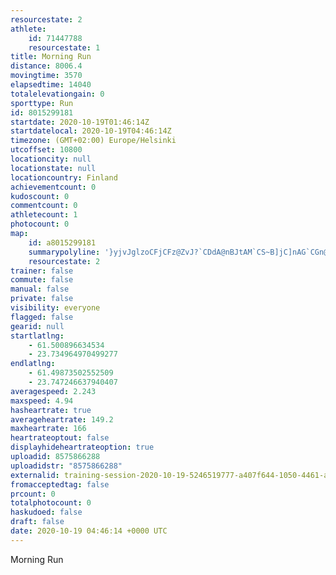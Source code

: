 ```yaml
---
resourcestate: 2
athlete:
    id: 71447788
    resourcestate: 1
title: Morning Run
distance: 8006.4
movingtime: 3570
elapsedtime: 14040
totalelevationgain: 0
sporttype: Run
id: 8015299181
startdate: 2020-10-19T01:46:14Z
startdatelocal: 2020-10-19T04:46:14Z
timezone: (GMT+02:00) Europe/Helsinki
utcoffset: 10800
locationcity: null
locationstate: null
locationcountry: Finland
achievementcount: 0
kudoscount: 0
commentcount: 0
athletecount: 1
photocount: 0
map:
    id: a8015299181
    summarypolyline: '}yjvJglzoCFjCFz@ZvJ?`CDdA@nBJtAM`CS~B]jC]nAG`CGn@m@`CeA`Cc@rAs@dBUn@UfAk@fBY|AKTk@~Bg@`B]zAe@nAi@|AIJSl@GHk@`BIb@Qh@a@bBOb@y@|Cu@xDu@jFOzAkAlHYxBUpACl@uB~MC\QhAC^Kf@Gz@QdAUbCc@dD]nEUvDCvBg@vOS~BCf@WtCCh@[zBSpBe@fBQ~B[pBCd@[zB]lDKr@Ut@G^IbA?x@Il@AvAE@GCEBIT?HH?LK^uAPFTC`@UVWT_@^eAXw@Ha@Re@`@_Bd@wB|@gCn@cCDU^uAh@iDPyBF@NLB?BC?i@Fo@@w@Fa@AOFYAML}AXsALaARgAFU?MLc@LcANo@TyA^}AZeCTy@RsANa@He@CUO[QO]SYWG_@EiBDo@@g@Hm@RaAB]R}@FGFBFHJFHCLFPAHMb@yANy@F{@Je@BAHJBHRVBLD?ZgBf@{@LMFKLGNSHCTYXKRSPIf@c@`@OFIJGJILSZy@XiAHm@NKP?FEb@]bAaC|@eBVYNWVs@FWt@iBLe@R[HYd@cALMLi@HKFCP?t@t@F@ZOL]P[HG\w@NS^o@J]JOd@qAXe@La@JO\aAF_ALiAAmAGk@CKRoB^kAVBFODEd@CHFP?JLRDLRn@p@RHDAXXNBVLNh@JHFPPTFKDU@s@FE^NNNHBX?ZHPLJLJ@LHH?JITm@R{@@[MiDKu@?]M{@?c@GUEm@As@EmA?w@Is@EKGs@GSC]@uACUAw@E]@i@IaA?o@GW?yAI}@?o@U_BMe@Cu@Gg@AODg@Em@Ie@[q@GgAKi@IkAKUA[GWEs@@w@CYBm@Ea@EKEsBM}@Hg@?OMe@Gc@@WGe@A_@?q@Be@Eu@CM?UOa@WUMa@E?KEC@CAI_@k@WIMSOKQE]?mAA]Gc@?}AGOA]EY?g@KYCcAFiBAc@H}@DwBFk@@kBBODS?u@HeABm@CQHe@?UFiAFe@A]ESRmCFmCGCO[OCQg@OQMEGSQG]UOa@G[MuEAGKKSCW@MCGKK_@KSAg@EUASCQ?cB'
    resourcestate: 2
trainer: false
commute: false
manual: false
private: false
visibility: everyone
flagged: false
gearid: null
startlatlng:
    - 61.500896634534
    - 23.734964970499277
endlatlng:
    - 61.49873502552509
    - 23.747246637940407
averagespeed: 2.243
maxspeed: 4.94
hasheartrate: true
averageheartrate: 149.2
maxheartrate: 166
heartrateoptout: false
displayhideheartrateoption: true
uploadid: 8575866288
uploadidstr: "8575866288"
externalid: training-session-2020-10-19-5246519777-a407f644-1050-4461-a6ff-ade958505ea2.fit
fromacceptedtag: false
prcount: 0
totalphotocount: 0
haskudoed: false
draft: false
date: 2020-10-19 04:46:14 +0000 UTC
---
```

Morning Run
